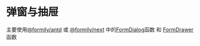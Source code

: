 # 弹窗与抽屉

主要使用[@formily/antd](https://antd.formilyjs.org) 或 [@formily/next](https://fusion.formilyjs.org) 中的[FormDialog](https://antd.formilyjs.org/components/form-dialog)函数 和 [FormDrawer](https://antd.formilyjs.org/components/form-drawer)函数
